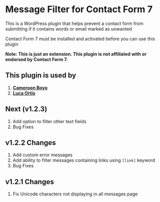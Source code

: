 # Message Filter for Contact Form 7
This is a WordPress plugin that helps prevent a contact form from submitting if it contains words or email marked as unwanted

Contact Form 7 must be installed and activated before you can use this plugin
<br>

<b>Note: This is just an extension. This plugin is not affiliated with or endorsed by Contact Form 7.</b>

## This plugin is used by
1. **[Cameroon Boyo](https://cameroonboyo.com)**
2. **[Luca Ortis](http://lucaortis.com/)**

## Next (v1.2.3)
1. Add option to filter other text fields
2. Bug Fixes

## v1.2.2 Changes
1. Add custom error messages
2. Add ability to filter messages containing links using `[link]` keyword
3. Bug Fixes

## v1.2.1 Changes
1. Fix Unicode characters not displaying in all messages page
